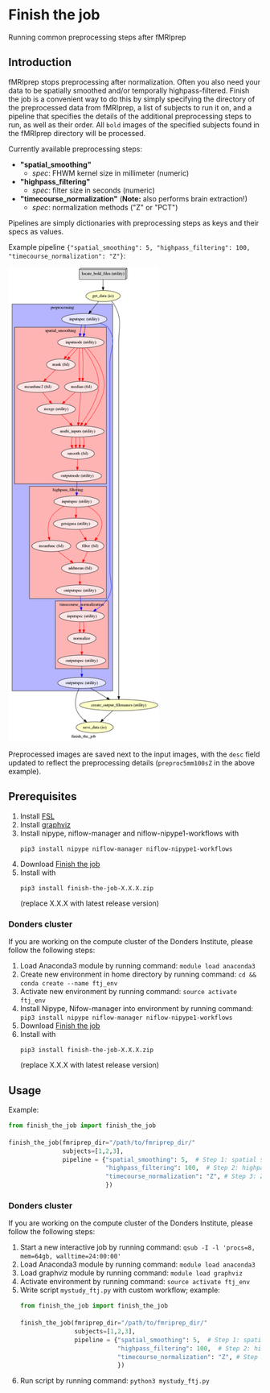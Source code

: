# Finish the job
Running common preprocessing steps after fMRIprep

## Introduction
fMRIprep stops preprocessing after normalization. Often you also need your data to be spatially smoothed and/or temporally highpass-filtered. Finish the job is a convenient way to do this by simply specifying the directory of the preprocessed data from fMRIprep, a list of subjects to run it on, and a pipeline that specifies the details of the additional preprocessing steps to run, as well as their order. All `bold` images of the specified subjects found in the fMRIprep directory will be processed.

Currently available preprocessing steps:
* **"spatial_smoothing"**
  * _spec_: FHWM kernel size in millimeter (numeric)
* **"highpass_filtering"**
  * _spec_: filter size in seconds (numeric)
* **"timecourse_normalization"** (**Note:** also performs brain extraction!)
  * _spec_: normalization methods ("Z" or "PCT")

Pipelines are simply dictionaries with preprocessing steps as keys and their specs as values.

Example pipeline `{"spatial_smoothing": 5, "highpass_filtering": 100, "timecourse_normalization": "Z"}`:

<a href="https://github.com/can-lab/finish-the-job/blob/master/graph_colored.png">
  <img src="https://github.com/can-lab/finish-the-job/raw/master/graph_colored.png" width="300">
</a>

Preprocessed images are saved next to the input images, with the `desc` field updated to reflect the preprocessing details (`preproc5mm100sZ` in the above example).

## Prerequisites
1. Install [FSL](https://fsl.fmrib.ox.ac.uk/fsl/fslwiki/)
2. Install [graphviz](https://www.graphviz.org/)
3. Install nipype, niflow-manager and niflow-nipype1-workflows with
   ```
   pip3 install nipype niflow-manager niflow-nipype1-workflows
   ```
4. Download [Finish the job](https://github.com/can-lab/finish-the-job/archive/master.zip)
5. Install with
   ```
   pip3 install finish-the-job-X.X.X.zip
   ```
   (replace X.X.X with latest release version)

### Donders cluster
If you are working on the compute cluster of the Donders Institute, please follow the following steps:
1. Load Anaconda3 module by running command: `module load anaconda3`
2. Create new environment in home directory by running command: `cd && conda create --name ftj_env`
4. Activate new environment by running command: `source activate ftj_env`
5. Install Nipype, Nifow-manager into environment by running command: `pip3 install nipype niflow-manager niflow-nipype1-workflows`
6. Download [Finish the job](https://github.com/can-lab/finish-the-job/archive/master.zip)
7. Install with
   ```
   pip3 install finish-the-job-X.X.X.zip
   ```
   (replace X.X.X with latest release version)

## Usage
Example:
```python
from finish_the_job import finish_the_job

finish_the_job(fmriprep_dir="/path/to/fmriprep_dir/"
               subjects=[1,2,3],
               pipeline = {"spatial_smoothing": 5,  # Step 1: spatial smoothing with 5 mm kernel
                           "highpass_filtering": 100,  # Step 2: highpass filtering with 100 s filter size
                           "timecourse_normalization": "Z", # Step 3: Z-normalization of voxels timecourses
                           })
```

### Donders cluster
If you are working on the compute cluster of the Donders Institute, please follow the following steps:
1. Start a new interactive job by running command: `qsub -I -l 'procs=8, mem=64gb, walltime=24:00:00'`
2. Load Anaconda3 module by running command: `module load anaconda3`
3. Load graphviz module by running command: `module load graphviz`
4. Activate environment by running command: `source activate ftj_env`
5. Write script `mystudy_ftj.py` with custom workflow; example:
   ```python
   from finish_the_job import finish_the_job

   finish_the_job(fmriprep_dir="/path/to/fmriprep_dir/"
                  subjects=[1,2,3],
                  pipeline = {"spatial_smoothing": 5,  # Step 1: spatial smoothing with 5 mm kernel
                              "highpass_filtering": 100,  # Step 2: highpass filtering with 100 s filter size
                              "timecourse_normalization": "Z", # Step 3: Z-normalization of voxels timecourses
                              })
   ```
6. Run script by running command: `python3 mystudy_ftj.py`
